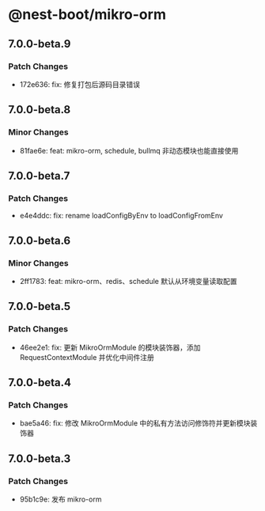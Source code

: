 # @nest-boot/mikro-orm

## 7.0.0-beta.9

### Patch Changes

- 172e636: fix: 修复打包后源码目录错误

## 7.0.0-beta.8

### Minor Changes

- 81fae6e: feat: mikro-orm, schedule, bullmq 非动态模块也能直接使用

## 7.0.0-beta.7

### Patch Changes

- e4e4ddc: fix: rename loadConfigByEnv to loadConfigFromEnv

## 7.0.0-beta.6

### Minor Changes

- 2ff1783: feat: mikro-orm、redis、schedule 默认从环境变量读取配置

## 7.0.0-beta.5

### Patch Changes

- 46ee2e1: fix: 更新 MikroOrmModule 的模块装饰器，添加 RequestContextModule 并优化中间件注册

## 7.0.0-beta.4

### Patch Changes

- bae5a46: fix: 修改 MikroOrmModule 中的私有方法访问修饰符并更新模块装饰器

## 7.0.0-beta.3

### Patch Changes

- 95b1c9e: 发布 mikro-orm

